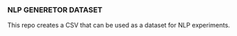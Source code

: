### NLP GENERETOR DATASET

This repo creates a CSV that can be used as a dataset for NLP experiments.
